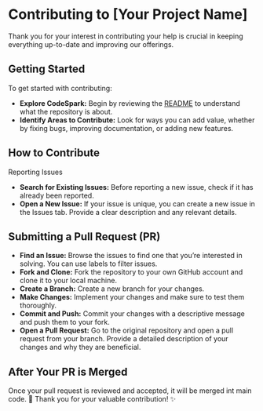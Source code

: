 # Contributing to [Your Project Name]

Thank you for your interest in contributing your help is crucial in keeping everything up-to-date and improving our offerings.

## Getting Started
To get started with contributing:

- **Explore CodeSpark:** Begin by reviewing the [README](https://github.com/ajcborges/codespark#readme) to understand what the repository is about.
- **Identify Areas to Contribute:** Look for ways you can add value, whether by fixing bugs, improving documentation, or adding new features.

## How to Contribute
Reporting Issues
- **Search for Existing Issues:** Before reporting a new issue, check if it has already been reported.
- **Open a New Issue:** If your issue is unique, you can create a new issue in the Issues tab. Provide a clear description and any relevant details.

## Submitting a Pull Request (PR)
- **Find an Issue:** Browse the issues to find one that you’re interested in solving. You can use labels to filter issues.
- **Fork and Clone:** Fork the repository to your own GitHub account and clone it to your local machine.
- **Create a Branch:** Create a new branch for your changes.
- **Make Changes:** Implement your changes and make sure to test them thoroughly.
- **Commit and Push:** Commit your changes with a descriptive message and push them to your fork.
- **Open a Pull Request:** Go to the original repository and open a pull request from your branch. Provide a detailed description of your changes and why they are beneficial.

## After Your PR is Merged
Once your pull request is reviewed and accepted, it will be merged int main code.
 🎉 Thank you for your valuable contribution! ✨

